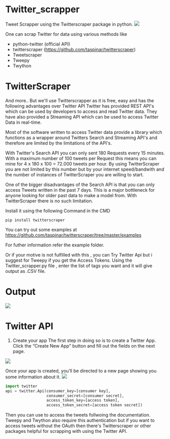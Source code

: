 # Twitter_scrapper
Tweet Scrapper using the Twitterscraper package in python.
![](https://www.growthplug.com/wp-content/uploads/2018/07/twitter_logo_0.png)

One can scrap Twitter for data using various methods like 
- python-twitter (official API)
- twitterscraper (https://github.com/taspinar/twitterscraper)
- Tweetscraper
- Tweepy
- Twython

# TwitterScraper
And more.. But we'll use Twitterscrapper as it is free, easy and has the following advantages over Twitter API Twitter has provided REST API's which can be used by developers to access and read Twitter data. They have also provided a Streaming API which can be used to access Twitter Data in real-time.

Most of the software written to access Twitter data provide a library which functions as a wrapper around Twitters Search and Streaming API's and therefore are limited by the limitations of the API's.

With Twitter's Search API you can only sent 180 Requests every 15 minutes. With a maximum number of 100 tweets per Request this means you can mine for 4 x 180 x 100 = 72.000 tweets per hour. By using TwitterScraper you are not limited by this number but by your internet speed/bandwith and the number of instances of TwitterScraper you are willing to start.

One of the bigger disadvantages of the Search API is that you can only access Tweets written in the past 7 days. This is a major bottleneck for anyone looking for older past data to make a model from. With TwitterScraper there is no such limitation.

Install it using the following Command in the CMD

```
pip install twitterscraper
```
You can try out some examples at https://github.com/taspinar/twitterscraper/tree/master/examples

For futher information refer the example folder.

Or if your motive is not fulfilled with this , you can Try Twitter Api but i suggest for Tweepy if you get the Access Tokens.
Using the Twitter_scrapper.py file , enter the list of tags you want and it will give output as .CSV file.

# Output

![](https://drive.google.com/uc?export=view&id=1kq2hpqMWu7aLjQzcK6Jybji5IZTvuMhs)

# Twitter API 
1. Create your app
The first step in doing so is to create a Twitter App. Click the “Create New App” button and fill out the fields on the next page.

![](https://python-twitter.readthedocs.io/en/latest/_images/python-twitter-app-creation-part1.png)

Once your app is created, you’ll be directed to a new page showing you some information about it.
![](https://python-twitter.readthedocs.io/en/latest/_images/python-twitter-app-creation-part2.png)
```python
import twitter
api = twitter.Api(consumer_key=[consumer key],
                  consumer_secret=[consumer secret],
                  access_token_key=[access token],
                  access_token_secret=[access token secret])
```                  

Then you can use to access the tweets follwoing the documentation. Tweepy and Twython also require this authentication but if you want to access tweets without the OAuth then there's Twitterscraper or other packages helpful for scrapping with using the Twitter API.

